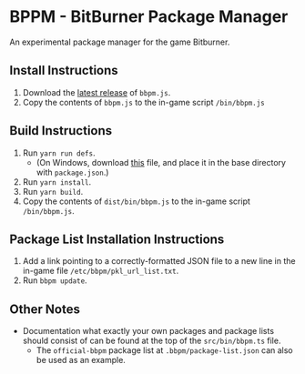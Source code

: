 # BPPM - BitBurner Package Manager
An experimental package manager for the game Bitburner.

## Install Instructions
1. Download the [latest release](https://github.com/jojotastic777/bitburner-bbpm/releases) of `bbpm.js`.
2. Copy the contents of `bbpm.js` to the in-game script `/bin/bbpm.js`

## Build Instructions
1. Run `yarn run defs`.
    - (On Windows, download [this](https://github.com/danielyxie/bitburner/raw/dev/src/ScriptEditor/NetscriptDefinitions.d.ts) file, and place it in the base directory with `package.json`.)
2. Run `yarn install`.
3. Run `yarn build`.
4. Copy the contents of `dist/bin/bbpm.js` to the in-game script `/bin/bbpm.js`.

## Package List Installation Instructions
1. Add a link pointing to a correctly-formatted JSON file to a new line in the in-game file `/etc/bbpm/pkl_url_list.txt`.
2. Run `bbpm update`.

## Other Notes
- Documentation what exactly your own packages and package lists should consist of can be found at the top of the `src/bin/bbpm.ts` file.
    - The `official-bbpm` package list at `.bbpm/package-list.json` can also be used as an example.